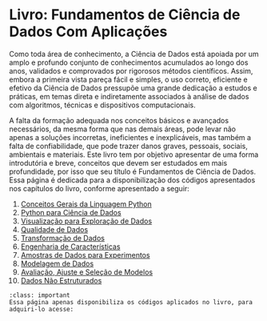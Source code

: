 # Livro: Fundamentos de Ciência de Dados Com Aplicações

Como toda área de conhecimento, a Ciência de Dados está apoiada por um amplo e profundo conjunto de conhecimentos acumulados ao longo dos anos, validados e comprovados por rigorosos métodos científicos. Assim, embora a primeira vista pareça fácil e simples, o uso correto, eficiente
e efetivo da Ciência de Dados pressupõe uma grande dedicação a estudos e práticas, em temas direta e indiretamente associados à análise de dados com algoritmos, técnicas e dispositivos computacionais. 

A falta da formação adequada nos conceitos básicos e avançados necessários, da mesma forma que nas demais áreas, pode levar não apenas a soluções incorretas, ineficientes e inexplicáveis, mas também a falta de confiabilidade, que pode trazer danos graves, pessoais, sociais, ambientais e materiais.
Este livro tem por objetivo apresentar de uma forma introdutória e breve, conceitos que devem ser estudados em mais profundidade, por isso que seu título é Fundamentos de Ciência de Dados. Essa página é dedicada para a disponibilização dos códigos apresentados nos capítulos do livro, conforme apresentado a seguir:

1. [Conceitos Gerais da Linguagem Python](target)
2. [Python para Ciência de Dados](target)
3. [Visualização para Exploração de Dados](target)
4. [Qualidade de Dados](target)
5. [Transformação de Dados](target)
6. [Engenharia de Características](target)
7. [Amostras de Dados para Experimentos](target)
8. [Modelagem de Dados](target)
9. [Avaliação, Ajuste e Seleção de Modelos](target)
10. [Dados Não Estruturados](target)

```{admonition} Importante
:class: important
Essa página apenas disponibiliza os códigos aplicados no livro, para adquiri-lo acesse: 
```